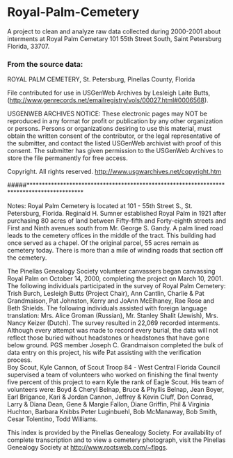 # Royal-Palm-Cemetery
A project to clean and analyze raw data collected during 2000-2001 about interments at Royal Palm Cemetary 101 55th Street South, Saint Petersburg Florida, 33707.

### From the source data:
ROYAL PALM CEMETERY, St. Petersburg, Pinellas County, Florida

File contributed for use in USGenWeb Archives by Lesleigh Laite Butts, 
(http://www.genrecords.net/emailregistry/vols/00027.html#0006568). 

USGENWEB ARCHIVES NOTICE:  These electronic pages may NOT be reproduced in any format for 
profit or publication by any other organization or persons.  Persons or organizations 
desiring to use this material, must obtain the written consent of the contributor, or the 
legal representative of the submitter, and contact the listed USGenWeb archivist with proof 
of this consent. The submitter has given permission to the USGenWeb Archives to store the 
file permanently for free access.

Copyright.  All rights reserved.
http://www.usgwarchives.net/copyright.htm

#####******************************************************************************************

Notes:  Royal Palm Cemetery is located at 101 - 55th Street S., St. 
Petersburg, Florida. Reginald H. Sumner established Royal Palm in 1921 
after purchasing 80 acres of land between Fifty-fifth and Forty-eighth 
streets and First and Ninth avenues south from Mr. George S. Gandy. A 
palm lined road leads to the cemetery offices in the middle of the tract. 
This building had once served as a chapel. Of the original parcel, 55 acres 
remain as cemetery today. There is more than a mile of winding roads that 
section off the cemetery.  

The Pinellas Genealogy Society volunteer canvassers began canvassing Royal 
Palm on October 14, 2000, completing the project on March 10, 2001. The following 
individuals participated in the survey of Royal Palm Cemetery: Trish Burch, 
Lesleigh Butts (Project Chair), Ann Cantlin, Charlie & Pat Grandmaison, Pat 
Johnston, Kerry and JoAnn McElhaney, Rae Rose and Beth Shields. The following 
individuals assisted with foreign language translation: Mrs. Alice Groman (Russian), 
Mr. Stanley Shalit (Jewish), Mrs. Nancy Keizer (Dutch). The survey resulted in 
22,069 recorded interments. Although every attempt was made to record every burial, 
the data will not reflect those buried without headstones or headstones that have 
gone below ground. PGS member Joseph C. Grandmaison completed the bulk of data 
entry on this project, his wife Pat assisting with the verification process.   
Boy Scout, Kyle Cannon, of Scout Troop 84 - West Central Florida Council supervised 
a team of volunteers who worked on finishing the final twenty five percent of this 
project to earn Kyle the rank of Eagle Scout. His team of volunteers were:  Boyd & 
Cheryl Belnap, Bruce & Phyllis Belnap, Jean Boyer, Earl Brigance, Kari & Jordan Cannon, 
Jeffrey & Kevin Cluff, Don Conrad, Larry & Diana Dean, Gene & Margie Fallon, Diane 
Griffin, Phil & Virginia Huchton, Barbara Knibbs Peter Luginbuehl, Bob McManaway, Bob 
Smith, Cesar Tolentino, Todd Williams.

This index is provided by the Pinellas Genealogy Society.  For availability of 
complete transcription and to view a cemetery photograph, visit the Pinellas 
Genealogy Society at http://www.rootsweb.com/~flpgs.
